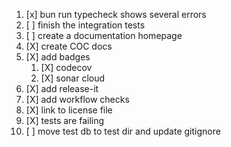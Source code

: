 1. [x] bun run typecheck shows several errors
2. [ ] finish the integration tests
3. [ ] create a documentation homepage
4. [X] create COC docs
5. [X] add badges
   1. [X] codecov
   2. [X] sonar cloud
6. [X] add release-it
7. [X] add workflow checks
8. [X] link to license file
9. [X] tests are failing
10. [ ] move test db to test dir and update gitignore
